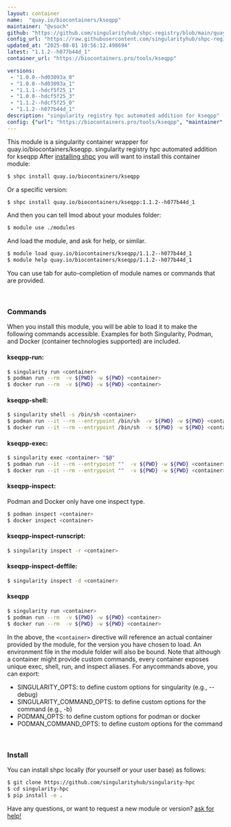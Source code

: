 ```yaml
---
layout: container
name:  "quay.io/biocontainers/kseqpp"
maintainer: "@vsoch"
github: "https://github.com/singularityhub/shpc-registry/blob/main/quay.io/biocontainers/kseqpp/container.yaml"
config_url: "https://raw.githubusercontent.com/singularityhub/shpc-registry/main/quay.io/biocontainers/kseqpp/container.yaml"
updated_at: "2025-08-01 10:56:12.498694"
latest: "1.1.2--h077b44d_1"
container_url: "https://biocontainers.pro/tools/kseqpp"

versions:
 - "1.0.0--hd03093a_0"
 - "1.0.0--hd03093a_1"
 - "1.1.1--hdcf5f25_1"
 - "1.0.0--hdcf5f25_3"
 - "1.1.2--hdcf5f25_0"
 - "1.1.2--h077b44d_1"
description: "singularity registry hpc automated addition for kseqpp"
config: {"url": "https://biocontainers.pro/tools/kseqpp", "maintainer": "@vsoch", "description": "singularity registry hpc automated addition for kseqpp", "latest": {"1.1.2--h077b44d_1": "sha256:0b1af7c463d4259b3bf4642fedd6e9b0277c631ef2ed263ec1055e46f18ea777"}, "tags": {"1.0.0--hd03093a_0": "sha256:a7262463433b5a59e11a31e5c2afc7a43bedb2df6e7a00c0fc645784add96997", "1.0.0--hd03093a_1": "sha256:e9ad86acad1e2278502f125f90808ec44ab482d05555674af858f382ddba56b7", "1.1.1--hdcf5f25_1": "sha256:694d540d933c4f0cdbb1dbb04c89f3706873465a194ec775ddd33995d035fb69", "1.0.0--hdcf5f25_3": "sha256:178431d40df4c588472fdedb0c17468ceca4150a69914f3cc65d3795b63087b2", "1.1.2--hdcf5f25_0": "sha256:42797541436788e9244e7834e235d301c6cf522e99220fcff9bb66a096e83c12", "1.1.2--h077b44d_1": "sha256:0b1af7c463d4259b3bf4642fedd6e9b0277c631ef2ed263ec1055e46f18ea777"}, "docker": "quay.io/biocontainers/kseqpp"}
---
```


This module is a singularity container wrapper for quay.io/biocontainers/kseqpp.
singularity registry hpc automated addition for kseqpp
After [installing shpc](#install) you will want to install this container module:


```bash
$ shpc install quay.io/biocontainers/kseqpp
```

Or a specific version:

```bash
$ shpc install quay.io/biocontainers/kseqpp:1.1.2--h077b44d_1
```

And then you can tell lmod about your modules folder:

```bash
$ module use ./modules
```

And load the module, and ask for help, or similar.

```bash
$ module load quay.io/biocontainers/kseqpp/1.1.2--h077b44d_1
$ module help quay.io/biocontainers/kseqpp/1.1.2--h077b44d_1
```

You can use tab for auto-completion of module names or commands that are provided.

<br>

### Commands

When you install this module, you will be able to load it to make the following commands accessible.
Examples for both Singularity, Podman, and Docker (container technologies supported) are included.

#### kseqpp-run:

```bash
$ singularity run <container>
$ podman run --rm  -v ${PWD} -w ${PWD} <container>
$ docker run --rm  -v ${PWD} -w ${PWD} <container>
```

#### kseqpp-shell:

```bash
$ singularity shell -s /bin/sh <container>
$ podman run --it --rm --entrypoint /bin/sh  -v ${PWD} -w ${PWD} <container>
$ docker run --it --rm --entrypoint /bin/sh  -v ${PWD} -w ${PWD} <container>
```

#### kseqpp-exec:

```bash
$ singularity exec <container> "$@"
$ podman run --it --rm --entrypoint ""  -v ${PWD} -w ${PWD} <container> "$@"
$ docker run --it --rm --entrypoint ""  -v ${PWD} -w ${PWD} <container> "$@"
```

#### kseqpp-inspect:

Podman and Docker only have one inspect type.

```bash
$ podman inspect <container>
$ docker inspect <container>
```

#### kseqpp-inspect-runscript:

```bash
$ singularity inspect -r <container>
```

#### kseqpp-inspect-deffile:

```bash
$ singularity inspect -d <container>
```



#### kseqpp

```bash
$ singularity run <container>
$ podman run --rm  -v ${PWD} -w ${PWD} <container>
$ docker run --rm  -v ${PWD} -w ${PWD} <container>
```


In the above, the `<container>` directive will reference an actual container provided
by the module, for the version you have chosen to load. An environment file in the
module folder will also be bound. Note that although a container
might provide custom commands, every container exposes unique exec, shell, run, and
inspect aliases. For anycommands above, you can export:

 - SINGULARITY_OPTS: to define custom options for singularity (e.g., --debug)
 - SINGULARITY_COMMAND_OPTS: to define custom options for the command (e.g., -b)
 - PODMAN_OPTS: to define custom options for podman or docker
 - PODMAN_COMMAND_OPTS: to define custom options for the command

<br>

### Install

You can install shpc locally (for yourself or your user base) as follows:

```bash
$ git clone https://github.com/singularityhub/singularity-hpc
$ cd singularity-hpc
$ pip install -e .
```

Have any questions, or want to request a new module or version? [ask for help!](https://github.com/singularityhub/singularity-hpc/issues)